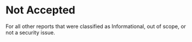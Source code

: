 # Not Accepted

For all other reports that were classified as Informational, out of scope, or not a security issue.